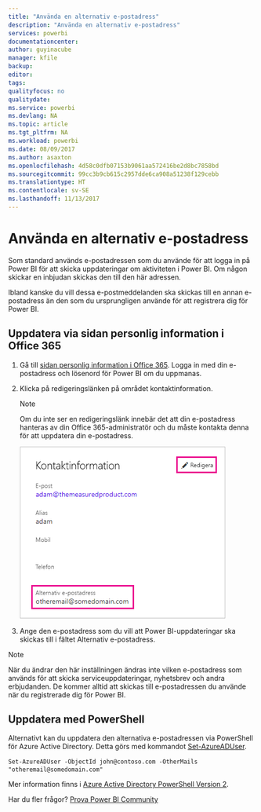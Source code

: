 ```yaml
---
title: "Använda en alternativ e-postadress"
description: "Använda en alternativ e-postadress"
services: powerbi
documentationcenter: 
author: guyinacube
manager: kfile
backup: 
editor: 
tags: 
qualityfocus: no
qualitydate: 
ms.service: powerbi
ms.devlang: NA
ms.topic: article
ms.tgt_pltfrm: NA
ms.workload: powerbi
ms.date: 08/09/2017
ms.author: asaxton
ms.openlocfilehash: 4d58c0dfb07153b9061aa572416be2d8bc7858bd
ms.sourcegitcommit: 99cc3b9cb615c2957dde6ca908a51238f129cebb
ms.translationtype: HT
ms.contentlocale: sv-SE
ms.lasthandoff: 11/13/2017
---
```

# <a name="using-an-alternate-email-address"></a>Använda en alternativ e-postadress
Som standard används e-postadressen som du använde för att logga in på Power BI för att skicka uppdateringar om aktiviteten i Power BI.  Om någon skickar en inbjudan skickas den till den här adressen.

Ibland kanske du vill dessa e-postmeddelanden ska skickas till en annan e-postadress än den som du ursprungligen använde för att registrera dig för Power BI.

## <a name="updating-through-office-365-personal-info-page"></a>Uppdatera via sidan personlig information i Office 365
1. Gå till [sidan personlig information i Office 365](https://portal.office.com/account/#personalinfo).  Logga in med din e-postadress och lösenord för Power BI om du uppmanas.
2. Klicka på redigeringslänken på området kontaktinformation.  
   
   > [!NOTE]
   > Om du inte ser en redigeringslänk innebär det att din e-postadress hanteras av din Office 365-administratör och du måste kontakta denna för att uppdatera din e-postadress.
   > 
   > 
   
   ![](media/service-admin-alternate-email-address-for-power-bi/contact-details.png)
3. Ange den e-postadress som du vill att Power BI-uppdateringar ska skickas till i fältet Alternativ e-postadress.

> [!NOTE]
> När du ändrar den här inställningen ändras inte vilken e-postadress som används för att skicka serviceuppdateringar, nyhetsbrev och andra erbjudanden.  De kommer alltid att skickas till e-postadressen du använde när du registrerade dig för Power BI.
> 
> 

## <a name="updating-with-powershell"></a>Uppdatera med PowerShell
Alternativt kan du uppdatera den alternativa e-postadressen via PowerShell för Azure Active Directory. Detta görs med kommandot [Set-AzureADUser](https://docs.microsoft.com/powershell/module/azuread/set-azureaduser).

```
Set-AzureADUser -ObjectId john@contoso.com -OtherMails "otheremail@somedomain.com"
```

Mer information finns i [Azure Active Directory PowerShell Version 2](https://docs.microsoft.com/powershell/azure/active-directory/install-adv2).

Har du fler frågor? [Prova Power BI Community](http://community.powerbi.com/)

